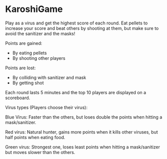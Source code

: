 # KaroshiGame

Play as a virus and get the highest score of each round. Eat pellets to increase your score and beat others by shooting at them, but make sure to avoid the sanitizer and the masks! 

Points are gained:
- By eating pellets
- By shooting other players 

Points are lost:
- By colliding with sanitizer and mask
- By getting shot

Each round lasts 5 minutes and the top 10 players are displayed on a scoreboard. 

Virus types (Players choose their virus):

Blue Virus:  Faster than the others, but loses double the points when hitting a mask/sanitizer.

Red virus: Natural hunter, gains more points when it kills other viruses, but half points when eating food. 

Green virus: Strongest one, loses least points when hitting a mask/sanitizer but moves slower than the others.

